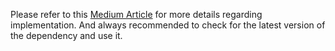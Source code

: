 Please refer to this [Medium Article](https://medium.com/@dhruva.bhatt.dev/dotlottie-with-jetpack-compose-83e7c6c3756e) for more details regarding implementation.
And always recommended to check for the latest version of the dependency and use it. 

